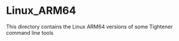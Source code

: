 # Linux_ARM64

This directory contains the Linux ARM64 versions of some Tightener command line tools
